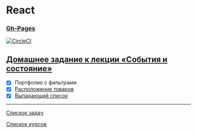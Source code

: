 # React
### [Gh-Pages](https://tomsg03.github.io/ra-events-state-filter/)
[![CircleCI](https://circleci.com/gh/TomSG03/ra-events-state-filter/tree/master.svg?style=svg)](https://circleci.com/gh/TomSG03/ra-events-state-filter/tree/master)

## [Домашнее задание к лекции «События и состояние»](https://github.com/TomSG03/ra16-homeworks/tree/master/events-state)

- [x] Портфолио с фильтрами
- [x] [Расположение товаров](https://github.com/TomSG03/ra-events-state-layouts)
- [x] [Выпадающий список](https://github.com/TomSG03/ra-events-state-dropdown)

---
[Спискок задач](https://github.com/TomSG03/ra-homeworks-list)

[Спискок курсов](https://github.com/TomSG03/Training-in-Netology)
